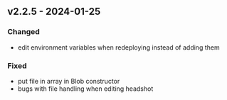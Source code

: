 ## v2.2.5 - 2024-01-25

### Changed

- edit environment variables when redeploying instead of adding them

### Fixed

- put file in array in Blob constructor
- bugs with file handling when editing headshot
